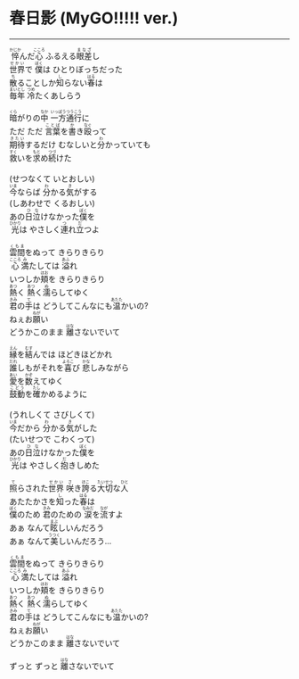 # 春日影 (MyGO!!!!! ver.)
---
<lyric>
<ruby>悴<rt>かじか</rt></ruby>んだ<ruby>心<rt>こころ</rt></ruby> ふるえる<ruby>眼差<rt>まなざ</rt></ruby>し<br/>
<ruby>世界<rt>せかい</rt></ruby>で <ruby>僕<rt>ぼく</rt></ruby>は ひとりぼっちだった<br/>
<ruby>散<rt>ち</rt></ruby>ることしか<ruby>知<rt>し</rt></ruby>らない<ruby>春<rt>はる</rt></ruby>は<br/>
<ruby>毎年<rt>まいとし</rt></ruby> <ruby>冷<rt>つめ</rt></ruby>たくあしらう<br/>
<br/>
<ruby>暗<rt>くら</rt></ruby>がりの<ruby>中<rt>なか</rt></ruby> <ruby>一方<rt>いっぽう</rt></ruby><ruby>通行<rt>つうこう</rt></ruby>に<br/>
ただ ただ <ruby>言葉<rt>ことば</rt></ruby>を<ruby>書<rt>か</rt></ruby>き<ruby>殴<rt>なぐ</rt></ruby>って<br/>
<ruby>期待<rt>きたい</rt></ruby>するだけ むなしいと<ruby>分<rt>わ</rt></ruby>かっていても<br/>
<ruby>救<rt>すく</rt></ruby>いを<ruby>求<rt>もと</rt></ruby>め<ruby>続<rt>つづ</rt></ruby>けた<br/>
<br/>
(せつなくて いとおしい)<br/>
<ruby>今<rt>いま</rt></ruby>ならば <ruby>分<rt>わ</rt></ruby>かる<ruby>気<rt>き</rt></ruby>がする<br/>
(しあわせで くるおしい)<br/>
あの<ruby>日<rt>ひ</rt></ruby><ruby>泣<rt>な</rt></ruby>けなかった<ruby>僕<rt>ぼく</rt></ruby>を<br/>
<ruby>光<rt>ひかり</rt></ruby>は やさしく<ruby>連<rt>つ</rt></ruby>れ<ruby>立<rt>だ</rt></ruby>つよ<br/>
<br/>
<ruby>雲間<rt>くもま</rt></ruby>をぬって きらりきらり<br/>
<ruby>心<rt>こころ</rt></ruby><ruby>満<rt>み</rt></ruby>たしては <ruby>溢<rt>あふ</rt></ruby>れ<br/>
いつしか<ruby>頬<rt>ほお</rt></ruby>を きらりきらり<br/>
<ruby>熱<rt>あつ</rt></ruby>く <ruby>熱<rt>あつ</rt></ruby>く<ruby>濡<rt>ぬ</rt></ruby>らしてゆく<br/>
<ruby>君<rt>きみ</rt></ruby>の<ruby>手<rt>て</rt></ruby>は どうしてこんなにも<ruby>温<rt>あたた</rt></ruby>かいの?<br/>
ねぇお<ruby>願<rt>ねが</rt></ruby>い<br/>
どうかこのまま <ruby>離<rt>はな</rt></ruby>さないでいて<br/>
<br/>
<ruby>縁<rt>えん</rt></ruby>を<ruby>結<rt>むす</rt></ruby>んでは ほどきほどかれ<br/>
<ruby>誰<rt>だれ</rt></ruby>しもがそれを<ruby>喜<rt>よろこ</rt></ruby>び <ruby>悲<rt>かな</rt></ruby>しみながら<br/>
<ruby>愛<rt>あい</rt></ruby>を<ruby>数<rt>かぞ</rt></ruby>えてゆく<br/>
<ruby>鼓動<rt>こどう</rt></ruby>を<ruby>確<rt>たし</rt></ruby>かめるように<br/>
<br/>
(うれしくて さびしくて)<br/>
<ruby>今<rt>いま</rt></ruby>だから <ruby>分<rt>わ</rt></ruby>かる<ruby>気<rt>き</rt></ruby>がした<br/>
(たいせつで こわくって)<br/>
あの<ruby>日<rt>ひ</rt></ruby><ruby>泣<rt>な</rt></ruby>けなかった<ruby>僕<rt>ぼく</rt></ruby>を<br/>
<ruby>光<rt>ひかり</rt></ruby>は やさしく<ruby>抱<rt>だ</rt></ruby>きしめた<br/>
<br/>
<ruby>照<rt>て</rt></ruby>らされた<ruby>世界<rt>せかい</rt></ruby> <ruby>咲<rt>さ</rt></ruby>き<ruby>誇<rt>ほこ</rt></ruby>る<ruby>大切<rt>たいせつ</rt></ruby>な<ruby>人<rt>ひと</rt></ruby><br/>
あたたかさを<ruby>知<rt>し</rt></ruby>った<ruby>春<rt>はる</rt></ruby>は<br/>
<ruby>僕<rt>ぼく</rt></ruby>のため <ruby>君<rt>きみ</rt></ruby>のための <ruby>涙<rt>なみだ</rt></ruby>を<ruby>流<rt>なが</rt></ruby>すよ<br/>
あぁ なんて<ruby>眩<rt>まぶ</rt></ruby>しいんだろう<br/>
あぁ なんて<ruby>美<rt>うつく</rt></ruby>しいんだろう...<br/>
<br/>
<ruby>雲間<rt>くもま</rt></ruby>をぬって きらりきらり<br/>
<ruby>心<rt>こころ</rt></ruby><ruby>満<rt>み</rt></ruby>たしては <ruby>溢<rt>あふ</rt></ruby>れ<br/>
いつしか<ruby>頬<rt>ほお</rt></ruby>を きらりきらり<br/>
<ruby>熱<rt>あつ</rt></ruby>く <ruby>熱<rt>あつ</rt></ruby>く<ruby>濡<rt>ぬ</rt></ruby>らしてゆく<br/>
<ruby>君<rt>きみ</rt></ruby>の<ruby>手<rt>て</rt></ruby>は どうしてこんなにも<ruby>温<rt>あたた</rt></ruby>かいの?<br/>
ねぇお<ruby>願<rt>ねが</rt></ruby>い<br/>
どうかこのまま <ruby>離<rt>はな</rt></ruby>さないでいて<br/>
<br/>
ずっと ずっと <ruby>離<rt>はな</rt></ruby>さないでいて<br/>
</lyric>
